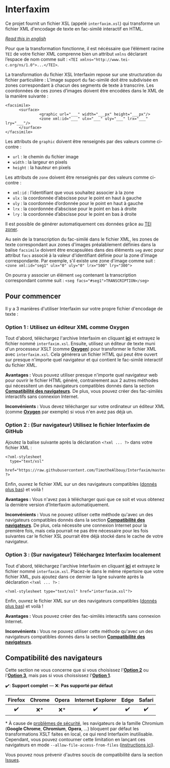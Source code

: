 # Interfaxim

Ce projet fournit un fichier XSL (appelé `interfaxim.xsl`) qui transforme un fichier XML d'encodage de texte en fac-similé interactif en HTML.

*[Read this in english][1]*

Pour que la transformation fonctionne, il est nécéssaire que l’élément racine `TEI` de votre fichier XML comprenne bien un attribut `xmlns` déclarant l’espace de nom comme suit : `<TEI xmlns="http://www.tei-c.org/ns/1.0">...</TEI>`.

La transformation du fichier XSL Interfaxim repose sur une structuration du fichier particulière :
L’image support du fac-similé doit être subdivisée en zones correspondant à chacun des segments de texte à transcrire. Les coordonnées de ces zones d’images doivent être encodées dans le XML de la manière suivante :
```
<facsimile> 
      <surface> 
               <graphic url="___" width="___px" height="___px"/> 
               <zone xml:id="___" ulx="___" uly="___" lrx="___" lry="___"/>
      </surface> 
</facsimile>
```

Les attributs de `graphic` doivent être renseignés par des valeurs comme ci-contre :
- `url` : le chemin du fichier image
- `width` : la largeur en pixels
- `height` : la hauteur en pixels

Les attributs de `zone` doivent être renseignés par des valeurs comme ci-contre :
- `xml:id` : l’identifiant que vous souhaitez associer à la zone
- `ulx` : la coordonnée d’abscisse pour le point en haut à gauche
- `uly` : la coordonnée d’ordonnée pour le point en haut à gauche
- `lrx` : la coordonnée d’abscisse pour le point en bas à droite
- `lry` : la coordonnée d’abscisse pour le point en bas à droite

Il est possible de générer automatiquement ces données grâce au [TEI zoner][2].

Au sein de la transcription du fac-similé dans le fichier XML, les zones de texte correspondant aux zones d'images préalablement définies dans la balise `facsimile` doivent être encapsulées dans des éléments `seg` avec pour attribut `facs` associé à la valeur d'identifiant définie pour la zone d'image correspondante. Par exemple, s'il existe une zone d'image comme suit :
`<zone xml:id="seg1" ulx="0" uly="0" lrx="500" lry="300">`

On pourra y associer un élément `seg` contenant la transcription correspondant comme suit :
`<seg facs="#seg1">TRANSCRIPTION</seg>`

## Pour commencer

Il y a 3 manières d'utiliser Interfaxim sur votre propre fichier d'encodage de texte :

### Option 1 : Utilisez un éditeur XML comme Oxygen

Tout d'abord, téléchargez l'archive Interfaxim en cliquant **[ici][3]** et extrayez le fichier nommé `interfaxim.xsl`. Ensuite, utilisez un éditeur de texte muni d'un processeur XSLT (comme **[Oxygen][4]**) pour transformer le fichier XML avec `interfaxim.xsl`. Cela génèrera un fichier HTML qui peut être ouvert sur presque n'importe quel navigateur et qui contient le fac-similé interactif du fichier XML.

**Avantages :** Vous pouvez utiliser presque n'importe quel navigateur web pour ouvrir le fichier HTML généré, contrairement aux 2 autres méthodes qui nécessitent un des navigateurs compatibles donnés dans la section **[Compatibilité des navigateurs][5]**. De plus, vous pouvez créer des fac-similés interactifs sans connexion Internet.

**Inconvénients :** Vous devez télécharger sur votre ordinateur un éditeur XML (comme **[Oxygen][4]** par exemple) si vous n'en avez pas déjà un.

### Option 2 : (Sur navigateur) Utilisez le fichier Interfaxim de GitHub

Ajoutez la balise suivante après la déclaration `<?xml ... ?>` dans votre fichier XML :

    <?xml-stylesheet
      type="text/xsl"
      href="https://raw.githubusercontent.com/TimotheAlbouy/Interfaxim/master/interfaxim.xsl"
    ?>

Enfin, ouvrez le fichier XML sur un des navigateurs compatibles ([donnés plus bas][5]) et voilà !

**Avantages :** Vous n'avez pas à télécharger quoi que ce soit et vous obtenez la dernière version d'Interfaxim automatiquement.

**Inconvénients :** Vous ne pouvez utiliser cette méthode qu'avec un des navigateurs compatibles donnés dans la section **[Compatibilité des navigateurs][5]**. De plus, cela nécessite une connexion Internet pour la première fois, mais cela pourrait ne pas être nécessaire pour les fois suivantes car le fichier XSL pourrait être déjà stocké dans le cache de votre navigateur.

### Option 3 : (Sur navigateur) Téléchargez Interfaxim localement

Tout d'abord, téléchargez l'archive Interfaxim en cliquant **[ici][3]** et extrayez le fichier nommé `interfaxim.xsl`. Placez-le dans le même répertoire que votre fichier XML, puis ajoutez dans ce dernier la ligne suivante après la déclaration `<?xml ... ?>` :

    <?xml-stylesheet type="text/xsl" href="interfaxim.xsl"?>

Enfin, ouvrez le fichier XML sur un des navigateurs compatibles ([donnés plus bas][5]) et voilà !

**Avantages :** Vous pouvez créer des fac-similés interactifs sans connexion Internet.

**Inconvénients :** Vous ne pouvez utiliser cette méthode qu'avec un des navigateurs compatibles donnés dans la section **[Compatibilité des navigateurs][5]**.

## Compatibilité des navigateurs

Cette section ne vous concerne que si vous choisissez l'**[Option 2][7]** ou l'**[Option 3][8]**, mais pas si vous choississez l'**[Option 1][6]**.

:heavy_check_mark:: **Support complet** — :x:: **Pas supporté par défaut**

|       Firefox      | Chrome | Opera |  Internet Explorer |         Edge       |        Safari      |
|:------------------:|:------:|:-----:|:------------------:|:------------------:|:------------------:|
| :heavy_check_mark: |  :x:\* | :x:\* | :heavy_check_mark: | :heavy_check_mark: | :heavy_check_mark: |

\* À cause de [problèmes de sécurité][9], les navigateurs de la famille Chromium (**Google Chrome**, **Chromium**, **Opera**, ...) bloquent par défaut les transformations XSLT faites en local, ce qui rend Interfaxim inutilisable. Cependant, vous pouvez contourner cette limitation en lançant ces navigateurs en mode `--allow-file-access-from-files` ([instructions ici][10]).

Vous pouvez nous prévenir d'autres soucis de compatibilité dans la section [Issues][11].

  [1]: README.en.md
  [2]: http://teicat.huma-num.fr/zoner.php
  [3]: interfaxim.zip?raw=true
  [4]: https://www.oxygenxml.com/
  [5]: #compatibilité-des-navigateurs
  [6]: #option-1--utilisez-un-éditeur-xml-comme-oxygen
  [7]: #option-2--sur-navigateur-utilisez-le-fichier-interfaxim-de-github
  [8]: #option-3--sur-navigateur-téléchargez-interfaxim-localement
  [9]: https://blog.chromium.org/2008/12/security-in-depth-local-web-pages.html
  [10]: http://www.chrome-allow-file-access-from-file.com/
  [11]: https://github.com/TimotheAlbouy/Interfaxim/issues
